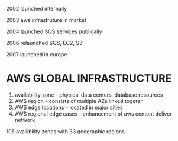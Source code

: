 2002
launched internally

2003
aws infrastruture in market

2004
launched SQS services publically

2006
relaunched SQS, EC2, S3

2007
launched in europe

# AWS GLOBAL INFRASTRUCTURE
1. availability zone - physical data centers, database resources
2. AWS region - consists of multiple AZs linked togeter
3. AWS edge locations - located in major cities
4. AWS regional edge cases - enhancement of aws content deliver network

105 availibility zones with 33 geographic regions